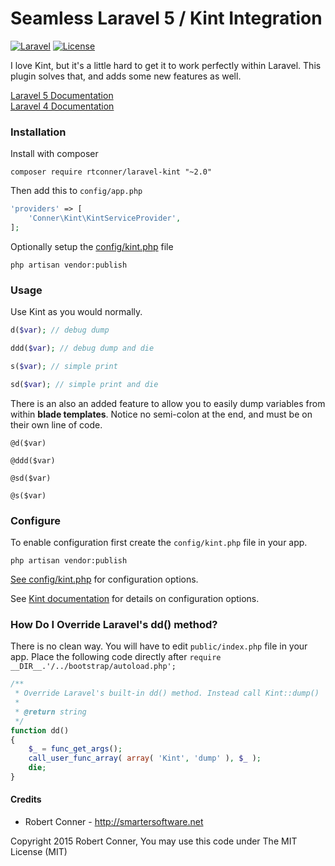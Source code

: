 Seamless Laravel 5 / Kint Integration
============

[![Laravel](https://img.shields.io/badge/Laravel-5.0-orange.svg?style=flat-square)](http://laravel.com)
[![License](http://img.shields.io/badge/license-MIT-brightgreen.svg?style=flat-square)](https://tldrlegal.com/license/mit-license)

I love Kint, but it's a little hard to get it to work perfectly within Laravel. This plugin solves that, and adds some new features as well.

[Laravel 5 Documentation](https://github.com/rtconner/laravel-kint/tree/laravel-5)  
[Laravel 4 Documentation](https://github.com/rtconner/laravel-kint/tree/laravel-4)

### Installation

Install with composer

    composer require rtconner/laravel-kint "~2.0"

Then add this to `config/app.php`

```php
'providers' => [
	'Conner\Kint\KintServiceProvider',
];
```

Optionally setup the [config/kint.php](config/kint.php) file

    php artisan vendor:publish

### Usage

Use Kint as you would normally.

```php
d($var); // debug dump

ddd($var); // debug dump and die

s($var); // simple print

sd($var); // simple print and die
```

There is an also an added feature to allow you to easily dump variables from within **blade templates**.
Notice no semi-colon at the end, and must be on their own line of code.

```
@d($var)

@ddd($var)

@sd($var)

@s($var)
```

### Configure

To enable configuration first create the `config/kint.php` file in your app.

    php artisan vendor:publish

[See config/kint.php](config/kint.php) for configuration options.

See [Kint documentation](http://raveren.github.io/kint/) for details on configuration options.


### How Do I Override Laravel's dd() method?

There is no clean way. You will have to edit `public/index.php` file in your app. Place the following code directly after 
`require __DIR__.'/../bootstrap/autoload.php';`

```php
/**
 * Override Laravel's built-in dd() method. Instead call Kint::dump()
 * 
 * @return string
 */
function dd()
{
    $_ = func_get_args();
    call_user_func_array( array( 'Kint', 'dump' ), $_ );
    die;
}
```

#### Credits

 - Robert Conner - http://smartersoftware.net

Copyright 2015 Robert Conner, You may use this code under The MIT License (MIT)